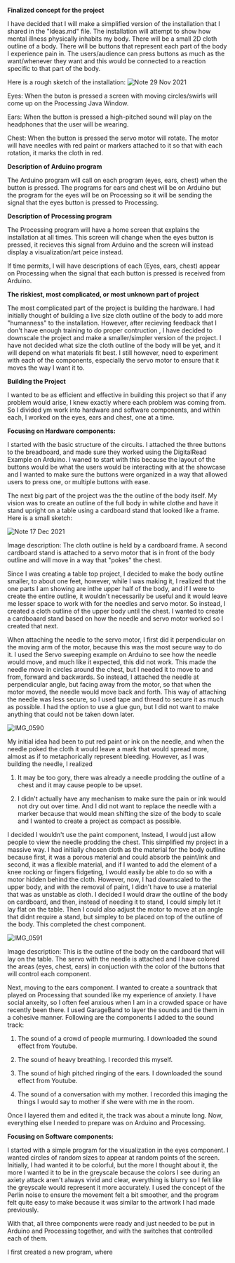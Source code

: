 **Finalized concept for the project**

I have decided that I will make a simplified version of the installation that I shared in the "Ideas.md" file. The installation will attempt to show how mental illness physically inhabits my body. There will be a small 2D cloth outline of a body. There will be buttons that represent each part of the body I experience pain in. The users/audience can press buttons as much as the want/whenever they want and this would be connected to a reaction specific to that part of the body. 

Here is a rough sketch of the installation: 
![Note 29 Nov 2021](https://user-images.githubusercontent.com/89835212/143825878-b63d84ad-02b4-48eb-b4ca-c8246452f87a.jpg)

Eyes: 
When the buton is pressed a screen with moving circles/swirls will come up on the Processing Java Window. 

Ears: 
When the button is pressed a high-pitched sound will play on the headphones that the user will be wearing. 

Chest: 
When the button is pressed the servo motor will rotate. The motor will have needles with red paint or markers attached to it so that with each rotation, it marks the cloth in red. 

**Description of Arduino program**

The Arduino program will call on each program (eyes, ears, chest) when the button is pressed. The programs for ears and chest will be on Arduino but the program for the eyes will be on Processing so it will be sending the signal that the eyes button is pressed to Processing. 

**Description of Processing program** 

The Processing program will have a home screen that explains the installation at all times. This screen will change when the eyes button is pressed, it recieves this signal from Arduino and the screen will instead display a visualization/art peice instead. 

If time permits, I will have descriptions of each (Eyes, ears, chest) appear on Processing when the signal that each button is pressed is received from Arduino. 

**The riskiest, most complicated, or most unknown part of project**

The most complicated part of the project is building the hardware. I had initially thought of building a live size cloth outline of the body to add more "humanness" to the installation. However, after recieving feedback that I don't have enough training to do proper contruction , I have decided to downscale the project and make a smaller/simpler version of the project. I have not decided what size the cloth outline of the body will be yet, and it will depend on what materials fit best. I still however, need to experiment with each of the components, especially the servo motor to ensure that it moves the way I want it to. 

**Building the Project** 

I wanted to be as efficient and effective in building this project so that if any problem would arise, I knew exactly where each problem was coming from. So I divided ym work into hardware and software components, and within each, I worked on the eyes, ears and chest, one at a time. 

**Focusing on Hardware components:**

I started with the basic structure of the circuits. I attached the three buttons to the breadboard, and made sure they worked using the DigitalRead Example on Arduino. I waned to start with this because the layout of the buttons would be what the users would be interacting with at the showcase and I wanted to make sure the buttons were organized in a way that allowed users to press one, or multiple buttons with ease. 

The next big part of the project was the the outline of the body itself. My vision was to create an outline of the full body in white clothe and have it stand upright on a table using a cardboard stand that looked like a frame. Here is a small sketch:

![Note 17 Dec 2021](https://user-images.githubusercontent.com/89835212/146522283-7e7bfa90-0247-4f63-a104-337abd96aac0.jpg)

Image description: The cloth outline is held by a cardboard frame. A second cardboard stand is attached to a servo motor that is in front of the body outline and will move in a way that "pokes" the chest. 

Since I was creating a table top project, I decided to make the body outline smaller, to about one feet, however, while I was making it, I realized that the one parts I am showing are inthe upper half of the body, and if I were to create the entire outline, it wouldn't necessarily be useful and it would leave me lesser space to work with for the needles and servo motor. So instead, I created a cloth outline of the upper body until the chest. I wanted to create a cardboaard stand based on how the needle and servo motor worked so I created that next. 

When attaching the needle to the servo motor, I first did it perpendicular on the moving arm of the motor, because this was the most secure way to do it. I used the Servo sweeping example on Arduino to see how the needle would move, and much like it expected, this did not work. This made the needle move in circles around the chest, but I needed it to move to and from, forward and backwards. So instead, I attached the needle at perpendicular angle, but facing away from the motor, so that when the motor moved, the needle would move back and forth. This way of attaching the needle was less secure, so I used tape and thread to secure it as much as possible. I had the option to use a glue gun, but I did not want to make anything that could not be taken down later. 

![IMG_0590](https://user-images.githubusercontent.com/89835212/146523932-22922708-7d97-462e-97c6-011db328806d.JPG)

My initial idea had been to put red paint or ink on the needle, and when the needle poked the cloth it would leave a mark that would spread more, almost as if to metaphorically represent bleeding. However, as I was building the needle, I realized 

1. It may be too gory, there was already a needle prodding the outline of a chest and it may cause people to be upset. 

2. I didn't actually have any mechanism to make sure the pain or ink would not dry out over time. And I did not want to replace the needle with a marker because that would mean shifting the size of the body to scale and I wanted to create a project as compact as possible. 

I decided I wouldn't use the paint component, Instead, I would just allow people to view the needle prodding the chest. This simplified my project in a massive way. I had initially chosen cloth as the material for the body outline because first, it was a porous material and could absorb the paint/ink and second, it was a flexible material, and if I wanted to add the element of a knee rocking or fingers fidgeting, I would easily be able to do so with a motor hidden behind the cloth. However, now, I had downscaled to the upper body, and with the removal of paint, I didn't have to use a material that was as unstable as cloth. I decided I would draw the outline of the body on cardboard, and then, instead of needing it to stand, I could simply let it lay flat on the table. Then I could also adjust the motor to move at an angle that didnt require a stand, but simpley to be placed on top of the outline of the body. This completed the chest component. 

![IMG_0591](https://user-images.githubusercontent.com/89835212/146526099-3c5caeae-8918-4256-843b-21dd856a3880.JPG)

Image description: This is the outline of the body on the cardboard that will lay on the table. The servo with the needle is attached and I have colored the areas (eyes, chest, ears) in conjuction with the color of the buttons that will control each component. 

Next, moving to the ears component. I wanted to create a sountrack that played on Processing that sounded like my experience of anxiety. I have social anxeity, so I often feel anxious when I am in a crowded space or have recently been there. I used GarageBand to layer the sounds and tie them in a cohesive manner. Following are the components I added to the sound track: 

1. The sound of a crowd of people murmuring. I downloaded the sound effect from Youtube. 

2. The sound of heavy breathing. I recorded this myself. 

3. The sound of high pitched ringing of the ears. I downloaded the sound effect from Youtube. 

4. The sound of a conversation with my mother. I recorded this imaging the things I would say to mother if she were with me in the room. 

Once I layered them and edited it, the track was about a minute long. Now, everything else I needed to prepare was on Arduino and Processing. 


**Focusing on Software components:**

I started with a simple program for the visualization in the eyes component. I wanted circles of random sizes to appear at random points of the screen. Initially, I had wanted it to be colorful, but the more I thought about it, the more I wanted it to be in the greyscale because the colors I see during an axiety attack aren't always vivid and clear, everything is blurry so I felt like the greyscale would represent it more accurately. I used the concept of the Perlin noise to ensure the movement felt a bit smoother, and the program felt quite easy to make because it was similar to the artwork I had made previously. 

With that, all three components were ready and just needed to be put in Arduino and Processing together, and with the switches that controlled each of them. 

I first created a new program, where 






